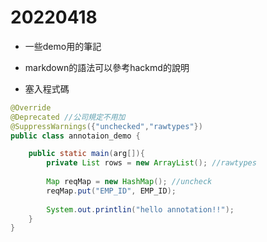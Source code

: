 
# 20220418
* 一些demo用的筆記
* markdown的語法可以參考hackmd的說明

* 塞入程式碼

```java
@Override 
@Deprecated //公司規定不用加
@SuppressWarnings({"unchecked","rawtypes"})
public class annotaion_demo {

    public static main(arg[]){
        private List rows = new ArrayList(); //rawtypes
        
        Map reqMap = new HashMap(); //uncheck
        reqMap.put("EMP_ID", EMP_ID);
        
        System.out.printlin("hello annotation!!"); 
    }
}

```

